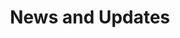 ---
title: News and Updates 
description: 
menu:
  main:
    name: News and Updates
    weight: 3
resources:
  - src: thisisengineering-BYYz-5LdxaM-unsplash.jpg
    name: header
options:
  hideSubscribeForm: false
  header: mini
  navbar: navbar navbar-expand-lg bg-white fixed-top font-weight-bold
cta:
  - label: 'Subscribe by email&nbsp;&nbsp;<i class="fa fa-envelope" aria-hidden="true"></i>'
    url: '#subscribe'
    classes: btn-success font-weight-bold text-uppercase btn-md text-dark
  - label: Add to RSS reader&nbsp;&nbsp;<i class="fa fa-rss" aria-hidden="true"></i>
    url: /post/index.xml
    classes: btn-warning text-dark font-weight-bold text-uppercase
---
